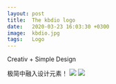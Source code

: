 ```yaml
---
layout: post
title:  The kbdio logo
date:   2020-03-23 16:03:30 +0300
image:  kbdio.jpg
tags:   Logo
---
```

Creativ + Simple Design

极简中融入设计元素！
![]({{site.baseurl}}/kbdio.jpg)
![](/kbdiologo_outline.jpg)
